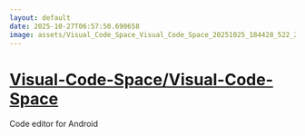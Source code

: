 ```yaml
---
layout: default
date: 2025-10-27T06:57:50.690658
image: assets/Visual_Code_Space_Visual_Code_Space_20251025_184428_522_20251025_225825_b09d77--20251026T005848033--cropped.png
---
```


# [Visual-Code-Space/Visual-Code-Space](https://github.com/Visual-Code-Space/Visual-Code-Space/)

Code editor for Android

